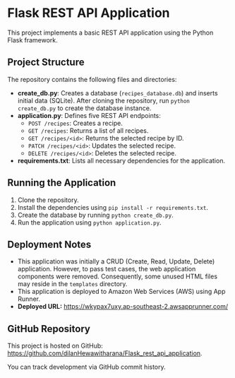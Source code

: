 # Flask REST API Application

This project implements a basic REST API application using the Python Flask framework.

## Project Structure

The repository contains the following files and directories:

- **create_db.py**: Creates a database (`recipes_database.db`) and inserts initial data (SQLite). After cloning the repository, run `python create_db.py` to create the database instance.
- **application.py**: Defines five REST API endpoints:
    - `POST /recipes`: Creates a recipe.
    - `GET /recipes`: Returns a list of all recipes.
    - `GET /recipes/<id>`: Returns the selected recipe by ID.
    - `PATCH /recipes/<id>`: Updates the selected recipe.
    - `DELETE /recipes/<id>`: Deletes the selected recipe.
- **requirements.txt**: Lists all necessary dependencies for the application.

## Running the Application

1. Clone the repository.
2. Install the dependencies using `pip install -r requirements.txt`.
3. Create the database by running `python create_db.py`.
4. Run the application using `python application.py`.

## Deployment Notes

- This application was initially a CRUD (Create, Read, Update, Delete) application. However, to pass test cases, the web application components were removed. Consequently, some unused HTML files may reside in the `templates` directory.
- This application is deployed to Amazon Web Services (AWS) using App Runner.
- **Deployed URL:** https://wkypax7uxy.ap-southeast-2.awsapprunner.com/

## GitHub Repository

This project is hosted on GitHub: https://github.com/dilanHewawitharana/Flask_rest_api_application.

You can track development via GitHub commit history.
